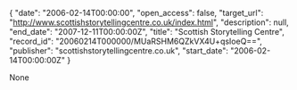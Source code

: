 {
  "date": "2006-02-14T00:00:00", 
  "open_access": false, 
  "target_url": "http://www.scottishstorytellingcentre.co.uk/index.html", 
  "description": null, 
  "end_date": "2007-12-11T00:00:00Z", 
  "title": "Scottish Storytelling Centre", 
  "record_id": "20060214T000000/MUaRSHM6QZkVX4U+qsIoeQ==", 
  "publisher": "scottishstorytellingcentre.co.uk", 
  "start_date": "2006-02-14T00:00:00Z"
}

None
